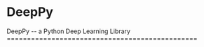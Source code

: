 DeepPy
======

DeepPy -- a Python Deep Learning Library  ===============================================
